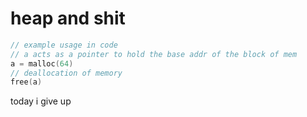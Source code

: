 # heap and shit
```c
// example usage in code
// a acts as a pointer to hold the base addr of the block of mem
a = malloc(64) 
// deallocation of memory
free(a)
```
today i give up

